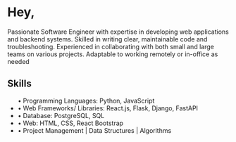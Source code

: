 # Hey,
Passionate Software Engineer with expertise in developing web applications and backend systems. Skilled in 
writing clear, maintainable code and troubleshooting. Experienced in collaborating with both small and large 
teams on various projects. Adaptable to working remotely or in-office as needed

<h2>Skills</h2>
<ul>• Programming Languages: Python, JavaScript
<li>• Web Frameworks/ Libraries: React.js, Flask, Django, FastAPI</li>
<li>• Database: PostgreSQL, SQL</li>
<li>• Web: HTML, CSS, React Bootstrap</li>
<li>• Project Management | Data Structures | Algorithms</li>
</ul>

